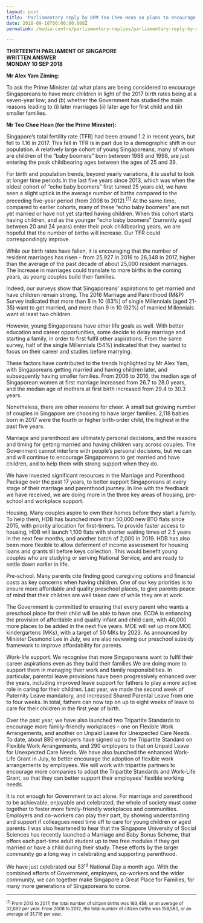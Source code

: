 ```yaml
---
layout: post
title: 'Parliamentary reply by DPM Teo Chee Hean on plans to encourage Singaporeans to have more children'
date: 2018-09-10T00:00:00.000Z
permalink: /media-centre/parliamentary-replies/parliamentary-reply-by-dpm-teo-chee-hean-on-plans-to-encourage-singaporeans-to-have-more-children/

---
```



**THIRTEENTH PARLIAMENT OF SINGAPORE  
WRITTEN ANSWER  
MONDAY 10 SEP 2018**    

**Mr Alex Yam Ziming:**

To ask the Prime Minister (a) what plans are being considered to encourage Singaporeans to have more children in light of the 2017 birth rates being at a seven-year low; and (b) whether the Government has studied the main reasons leading to (i) later marriages (ii) later age for first child and (iii) smaller families.

**Mr Teo Chee Hean (for the Prime Minister):**

Singapore’s total fertility rate (TFR) had been around 1.2 in recent years, but fell to 1.16 in 2017. This fall in TFR is in part due to a demographic shift in our population. A relatively large cohort of young Singaporeans, many of whom are children of the “baby boomers” born between 1988 and 1998, are just entering the peak childbearing ages between the ages of 25 and 39. 

For birth and population trends, beyond yearly variations, it is useful to look at longer time periods.In the last five years since 2013, which was when the oldest cohort of “echo baby boomers” first turned 25 years old, we have seen a slight uptick in the average number of births compared to the preceding five-year period (from 2008 to 2012).<sup>[1]</sup> At the same time, compared to earlier cohorts, many of these “echo baby boomers” are not yet married or have not yet started having children. When this cohort starts having children, and as the younger “echo baby boomers” (currently aged between 20 and 24 years) enter their peak childbearing years, we are hopeful that the number of births will increase. Our TFR could correspondingly improve.

While our birth rates have fallen, it is encouraging that the number of resident marriages has risen – from 25,927 in 2016 to 26,348 in 2017, higher than the average of the past decade of about 25,000 resident marriages. The increase in marriages could translate to more births in the coming years, as young couples build their families.

Indeed, our surveys show that Singaporeans’ aspirations to get married and have children remain strong. The 2016 Marriage and Parenthood (M&P) Survey indicated that more than 8 in 10 (83%) of single Millennials (aged 21-35) want to get married, and more than 9 in 10 (92%) of married Millennials want at least two children.

However, young Singaporeans have other life goals as well. With better education and career opportunities, some decide to delay marriage and starting a family, in order to first fulfil other aspirations. From the same survey, half of the single Millennials (54%) indicated that they wanted to focus on their career and studies before marrying.

These factors have contributed to the trends highlighted by Mr Alex Yam, with Singaporeans getting married and having children later, and subsequently having smaller families. From 2006 to 2016, the median age of Singaporean women at first marriage increased from 26.7 to 28.0 years, and the median age of mothers at first birth increased from 29.4 to 30.3 years.

Nonetheless, there are other reasons for cheer. A small but growing number of couples in Singapore are choosing to have larger families. 2,118 babies born in 2017 were the fourth or higher birth-order child, the highest in the past five years.

Marriage and parenthood are ultimately personal decisions, and the reasons and timing for getting married and having children vary across couples. The Government cannot interfere with people’s personal decisions, but we can and will continue to encourage Singaporeans to get married and have children, and to help them with strong support when they do.

We have invested significant resources in the Marriage and Parenthood Package over the past 17 years, to better support Singaporeans at every stage of their marriage and parenthood journey. In line with the feedback we have received, we are doing more in the three key areas of housing, pre-school and workplace support.

Housing. Many couples aspire to own their homes before they start a family. To help them, HDB has launched more than 50,000 new BTO flats since 2015, with priority allocation for first-timers. To provide faster access to housing, HDB will launch 1,100 flats with shorter waiting times of 2.5 years in the next few months, and another batch of 2,000 in 2019. HDB has also been more flexible to allow deferment of income assessment for housing loans and grants till before keys collection. This would benefit young couples who are studying or serving National Service, and are ready to settle down earlier in life.

Pre-school. Many parents cite finding good caregiving options and financial costs as key concerns when having children. One of our key priorities is to ensure more affordable and quality preschool places, to give parents peace of mind that their children are well taken care of while they are at work.

The Government is committed to ensuring that every parent who wants a preschool place for their child will be able to have one. ECDA is enhancing the provision of affordable and quality infant and child care, with 40,000 more places to be added in the next five years. MOE will set up more MOE kindergartens (MKs), with a target of 50 MKs by 2023. As announced by Minister Desmond Lee in July, we are also reviewing our preschool subsidy framework to improve affordability for parents.

Work-life support. We recognise that more Singaporeans want to fulfil their career aspirations even as they build their families.We are doing more to support them in managing their work and family responsibilities. In particular, parental leave provisions have been progressively enhanced over the years, including improved leave support for fathers to play a more active role in caring for their children. Last year, we made the second week of Paternity Leave mandatory, and increased Shared Parental Leave from one to four weeks. In total, fathers can now tap on up to eight weeks of leave to care for their children in the first year of birth.

Over the past year, we have also launched two Tripartite Standards to encourage more family-friendly workplaces – one on Flexible Work Arrangements, and another on Unpaid Leave for Unexpected Care Needs. To date, about 880 employers have signed up to the Tripartite Standard on Flexible Work Arrangements, and 290 employers to that on Unpaid Leave for Unexpected Care Needs. We have also launched the enhanced Work-Life Grant in July, to better encourage the adoption of flexible work arrangements by employees. We will work with tripartite partners to encourage more companies to adopt the Tripartite Standards and Work-Life Grant, so that they can better support their employees’ flexible working needs.

It is not enough for Government to act alone. For marriage and parenthood to be achievable, enjoyable and celebrated, the whole of society must come together to foster more family-friendly workplaces and communities. Employers and co-workers can play their part, by showing understanding and support if colleagues need time off to care for young children or aged parents. I was also heartened to hear that the Singapore University of Social Sciences has recently launched a Marriage and Baby Bonus Scheme, that offers each part-time adult student up to two free modules if they get married or have a child during their study. These efforts by the larger community go a long way in celebrating and supporting parenthood.

We have just celebrated our 53<sup>rd</sup> National Day a month ago. With the combined efforts of Government, employers, co-workers and the wider community, we can together make Singapore a Great Place for Families, for many more generations of Singaporeans to come.

---

<sub><sup>[1]</sup> From 2013 to 2017, the total number of citizen births was 163,458, or an average of 32,692 per year. From 2008 to 2012, the total number of citizen births was 158,580, or an average of 31,716 per year.</sub>
